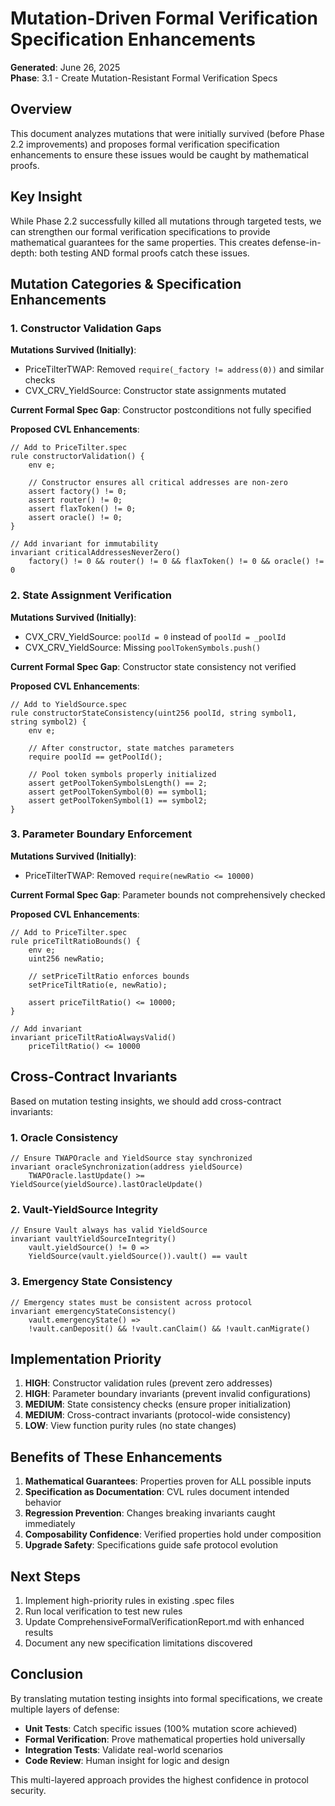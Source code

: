 # Mutation-Driven Formal Verification Specification Enhancements

**Generated**: June 26, 2025  
**Phase**: 3.1 - Create Mutation-Resistant Formal Verification Specs

## Overview

This document analyzes mutations that were initially survived (before Phase 2.2 improvements) and proposes formal verification specification enhancements to ensure these issues would be caught by mathematical proofs.

## Key Insight

While Phase 2.2 successfully killed all mutations through targeted tests, we can strengthen our formal verification specifications to provide mathematical guarantees for the same properties. This creates defense-in-depth: both testing AND formal proofs catch these issues.

## Mutation Categories & Specification Enhancements

### 1. Constructor Validation Gaps

**Mutations Survived (Initially)**:
- PriceTilterTWAP: Removed `require(_factory != address(0))` and similar checks
- CVX_CRV_YieldSource: Constructor state assignments mutated

**Current Formal Spec Gap**: Constructor postconditions not fully specified

**Proposed CVL Enhancements**:

```cvl
// Add to PriceTilter.spec
rule constructorValidation() {
    env e;
    
    // Constructor ensures all critical addresses are non-zero
    assert factory() != 0;
    assert router() != 0;
    assert flaxToken() != 0;
    assert oracle() != 0;
}

// Add invariant for immutability
invariant criticalAddressesNeverZero()
    factory() != 0 && router() != 0 && flaxToken() != 0 && oracle() != 0
```

### 2. State Assignment Verification

**Mutations Survived (Initially)**:
- CVX_CRV_YieldSource: `poolId = 0` instead of `poolId = _poolId`
- CVX_CRV_YieldSource: Missing `poolTokenSymbols.push()`

**Current Formal Spec Gap**: Constructor state consistency not verified

**Proposed CVL Enhancements**:

```cvl
// Add to YieldSource.spec
rule constructorStateConsistency(uint256 poolId, string symbol1, string symbol2) {
    env e;
    
    // After constructor, state matches parameters
    require poolId == getPoolId();
    
    // Pool token symbols properly initialized
    assert getPoolTokenSymbolsLength() == 2;
    assert getPoolTokenSymbol(0) == symbol1;
    assert getPoolTokenSymbol(1) == symbol2;
}
```

### 3. Parameter Boundary Enforcement

**Mutations Survived (Initially)**:
- PriceTilterTWAP: Removed `require(newRatio <= 10000)`

**Current Formal Spec Gap**: Parameter bounds not comprehensively checked

**Proposed CVL Enhancements**:

```cvl
// Add to PriceTilter.spec
rule priceTiltRatioBounds() {
    env e;
    uint256 newRatio;
    
    // setPriceTiltRatio enforces bounds
    setPriceTiltRatio(e, newRatio);
    
    assert priceTiltRatio() <= 10000;
}

// Add invariant
invariant priceTiltRatioAlwaysValid()
    priceTiltRatio() <= 10000
```

## Cross-Contract Invariants

Based on mutation testing insights, we should add cross-contract invariants:

### 1. Oracle Consistency
```cvl
// Ensure TWAPOracle and YieldSource stay synchronized
invariant oracleSynchronization(address yieldSource)
    TWAPOracle.lastUpdate() >= YieldSource(yieldSource).lastOracleUpdate()
```

### 2. Vault-YieldSource Integrity
```cvl
// Ensure Vault always has valid YieldSource
invariant vaultYieldSourceIntegrity()
    vault.yieldSource() != 0 => 
    YieldSource(vault.yieldSource()).vault() == vault
```

### 3. Emergency State Consistency
```cvl
// Emergency states must be consistent across protocol
invariant emergencyStateConsistency()
    vault.emergencyState() => 
    !vault.canDeposit() && !vault.canClaim() && !vault.canMigrate()
```

## Implementation Priority

1. **HIGH**: Constructor validation rules (prevent zero addresses)
2. **HIGH**: Parameter boundary invariants (prevent invalid configurations)
3. **MEDIUM**: State consistency checks (ensure proper initialization)
4. **MEDIUM**: Cross-contract invariants (protocol-wide consistency)
5. **LOW**: View function purity rules (no state changes)

## Benefits of These Enhancements

1. **Mathematical Guarantees**: Properties proven for ALL possible inputs
2. **Specification as Documentation**: CVL rules document intended behavior
3. **Regression Prevention**: Changes breaking invariants caught immediately
4. **Composability Confidence**: Verified properties hold under composition
5. **Upgrade Safety**: Specifications guide safe protocol evolution

## Next Steps

1. Implement high-priority rules in existing .spec files
2. Run local verification to test new rules
3. Update ComprehensiveFormalVerificationReport.md with enhanced results
4. Document any new specification limitations discovered

## Conclusion

By translating mutation testing insights into formal specifications, we create multiple layers of defense:
- **Unit Tests**: Catch specific issues (100% mutation score achieved)
- **Formal Verification**: Prove mathematical properties hold universally
- **Integration Tests**: Validate real-world scenarios
- **Code Review**: Human insight for logic and design

This multi-layered approach provides the highest confidence in protocol security.